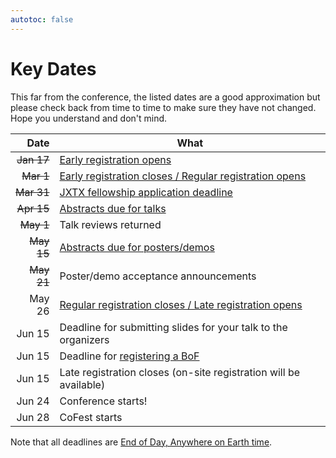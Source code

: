 ```yaml
---
autotoc: false
---
```


<slot name="/events/gcc2024/header" />


# Key Dates

This far from the conference, the listed dates are a good approximation but
please check back from time to time to make sure they have not changed. Hope you
understand and don't mind.

| Date   | What |
| -----: | ---  |
| ~~Jan 17~~ | [Early registration opens](/events/gcc2024/register/) |
| ~~Mar 1~~  | [Early registration closes / Regular registration opens](/events/gcc2024/register/) |
| ~~Mar 31~~ | [JXTX fellowship application deadline](https://jxtxfoundation.org/news/2024-2-19-gcc/) |
| ~~Apr 15~~ | [Abstracts due for talks](/events/gcc2024/abstracts/) |
| ~~May 1~~  | Talk reviews returned |
| ~~May 15~~ | [Abstracts due for posters/demos](/events/gcc2024/abstracts/) |
| ~~May 21~~ | Poster/demo acceptance announcements |
| May 26 | [Regular registration closes / Late registration opens](/events/gcc2024/register/) |
| Jun 15 | Deadline for submitting slides for your talk to the organizers |
| Jun 15 | Deadline for [registering a BoF](/events/gcc2024/abstracts/#birds-of-a-feather-bof-sessions) |
| Jun 15 | Late registration closes (on-site registration will be available) |
| Jun 24 | Conference starts! |
| Jun 28 | CoFest starts |

Note that all deadlines are [End of Day, Anywhere on Earth time](https://time.is/Anywhere_on_Earth).
